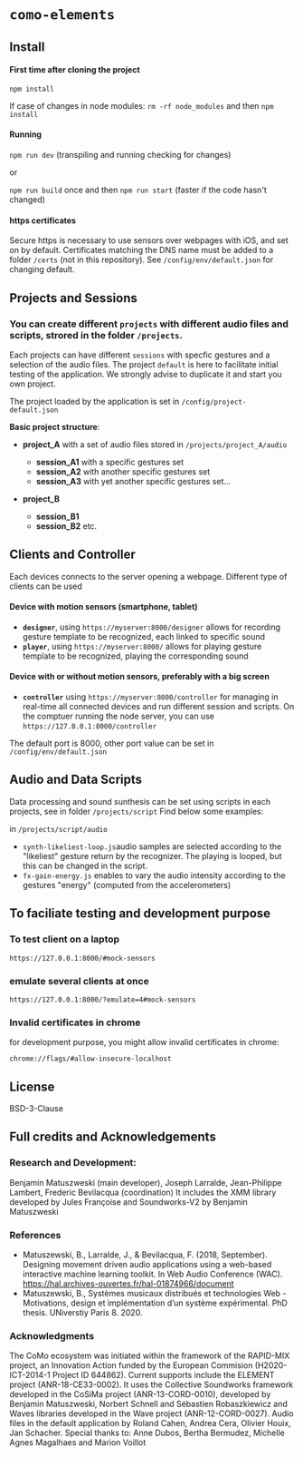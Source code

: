 # `como-elements`

## Install

#### First time after cloning the project
`npm install` 

If case of changes in node modules: `rm -rf node_modules` and then `npm install`

#### Running
`npm run dev`  (transpiling and running checking for changes)

or

`npm run build` once and then `npm run start` (faster if the code hasn't changed)



#### https certificates
Secure https is necessary to use sensors over webpages with iOS, and set on by default. Certificates matching the DNS name must be added to a folder `/certs` (not in this repository). See `/config/env/default.json` for changing default.


## Projects and Sessions

### You can create different `projects` with different audio files and scripts, strored in the folder `/projects`.
Each projects can have different `sessions` with specfic gestures and a selection of the audio files. 
The project `default` is here to facilitate initial testing of the application. We strongly advise to duplicate it and start you own project.

The project loaded by the application is set in `/config/project-default.json`

**Basic project structure**: 

- **project_A** with a set of audio files stored in `/projects/project_A/audio`
  - **session_A1** with a specific gestures set
  - **session_A2** with another specific gestures set
  - **session_A3** with yet another specific gestures set...

- **project_B**
  - **session_B1**
  - **session_B2**
etc.


## Clients and Controller

Each devices connects to the server opening a webpage. Different type of clients can be used

#### Device with motion sensors (smartphone, tablet)
- **`designer`**, using `https://myserver:8000/designer` allows for recording gesture template to be recognized, each linked to specific sound
- **`player`**, using `https://myserver:8000/` allows for playing  gesture template to be recognized, playing the corresponding sound

####  Device with or without motion sensors, preferably with a big screen
- **`controller`** using `https://myserver:8000/controller` for managing in real-time all connected devices and run different session and scripts.
On the comptuer running the node server, you can use `https://127.0.0.1:8000/controller`

The default port is 8000, other port value can be set in `/config/env/default.json`

## Audio and Data Scripts

Data processing and sound sunthesis can be set using scripts in each projects, see in folder `/projects/script`
Find below some examples:

in `/projects/script/audio`
- `synth-likeliest-loop.js`audio samples are selected according to the "likeliest" gesture return by the recognizer. The playing is looped, but this can be changed in the script.
- `fx-gain-energy.js` enables to vary the audio intensity according to the gestures "energy" (computed from the accelerometers)


## To faciliate testing and development purpose

### To test client on a laptop

```
https://127.0.0.1:8000/#mock-sensors
```

### emulate several clients at once

```
https://127.0.0.1:8000/?emulate=4#mock-sensors
```

### Invalid certificates in chrome

for development purpose, you might allow invalid certificates in chrome:

```
chrome://flags/#allow-insecure-localhost
```

## License

BSD-3-Clause

## Full credits and Acknowledgements
### Research and Development: 
Benjamin Matuszweski (main developer), Joseph Larralde, Jean-Philippe Lambert, Frederic Bevilacqua (coordination)
It includes the XMM library developed by Jules Françoise and Soundworks-V2 by Benjamin Matuszweski

### References
- Matuszewski, B., Larralde, J., & Bevilacqua, F. (2018, September). Designing movement driven audio applications using a web-based interactive machine learning toolkit. In Web Audio Conference (WAC). https://hal.archives-ouvertes.fr/hal-01874966/document
- Matuszewski, B., Systèmes musicaux distribués et technologies Web - Motivations, design et implémentation d’un système expérimental. PhD thesis. UNiverstiy Paris 8. 2020.


### Acknowledgments
The CoMo ecosystem was initiated within the framework of the RAPID-MIX project, an Innovation Action funded by the European Commision (H2020-ICT-2014-1 Project ID 644862). Current supports include the ELEMENT project (ANR-18-CE33-0002). It uses the Collective Soundworks framework developed in the CoSiMa project (ANR-13-CORD-0010), developed by Benjamin Matuszweski, Norbert Schnell and Sébastien Robaszkiewicz and Waves libraries developed in the Wave project (ANR-12-CORD-0027).
Audio files in the default application by Roland Cahen, Andrea Cera, Olivier Houix, Jan Schacher.
Special thanks to: Anne Dubos, Bertha Bermudez, Michelle Agnes Magalhaes and Marion Voillot

